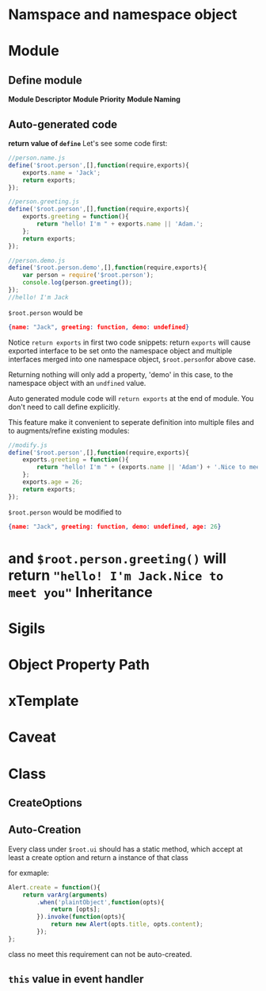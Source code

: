 Namspace and namespace object
===============================

Module
======
Define module
--------------
**Module Descriptor**
**Module Priority**
**Module Naming**

Auto-generated code
-------------------

**return value of `define`**
Let's see some code first:

```javascript
//person.name.js
define('$root.person',[],function(require,exports){
    exports.name = 'Jack';
    return exports;
});
```

```javascript
//person.greeting.js
define('$root.person',[],function(require,exports){
    exports.greeting = function(){
        return "hello! I'm " + exports.name || 'Adam.';
    };
    return exports;
});
```

```javascript
//person.demo.js
define('$root.person.demo',[],function(require,exports){
    var person = require('$root.person');
    console.log(person.greeting());
});
//hello! I'm Jack
```

`$root.person` would be
```json
{name: "Jack", greeting: function, demo: undefined}
```

Notice `return exports` in first two code snippets:
return `exports` will cause exported interface to be set onto the namespace object and multiple interfaces merged into one namespace object, `$root.person`for above case.

Returning nothing will only add a property, 'demo' in this case, to the namespace object with an `undfined` value.

Auto generated module code will `return exports` at the end of module.
You don't need to call define explicitly.

This feature make it convenient to seperate definition into multiple files and to augments/refine existing modules:

```javascript
//modify.js
define('$root.person',[],function(require,exports){
    exports.greeting = function(){
        return "hello! I'm " + (exports.name || 'Adam') + '.Nice to meet you';
    };
    exports.age = 26;
    return exports;
});
```

`$root.person` would be modified to
```json
{name: "Jack", greeting: function, demo: undefined, age: 26}
```

and `$root.person.greeting()` will return `"hello! I'm Jack.Nice to meet you"`
Inheritance
===========

Sigils
======

Object Property Path
====================

xTemplate
=========

Caveat
======

Class
=====

CreateOptions
-------------

Auto-Creation
-------------
Every class under `$root.ui` should has a static method, which accept at least a create option and return a instance of that class

for exmaple:

```javascript
Alert.create = function(){
	return varArg(arguments)
		.when('plaintObject',function(opts){
			return [opts];
		}).invoke(function(opts){
			return new Alert(opts.title, opts.content);
		});
};
```

class no meet this requirement can not be auto-created.

`this` value in event handler
-----------------------------
